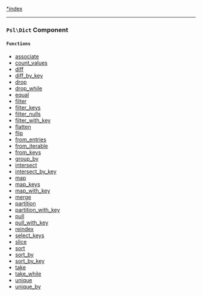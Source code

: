 <!--
    This markdown file was generated using `docs/documenter.php`.

    Any edits to it will likely be lost.
-->

[*index](./../README.md)

---

### `Psl\Dict` Component

#### `Functions`

- [associate](./../../src/Psl/Dict/associate.php#L25)
- [count_values](./../../src/Psl/Dict/count_values.php#L20)
- [diff](./../../src/Psl/Dict/diff.php#L24)
- [diff_by_key](./../../src/Psl/Dict/diff_by_key.php#L24)
- [drop](./../../src/Psl/Dict/drop.php#L27)
- [drop_while](./../../src/Psl/Dict/drop_while.php#L26)
- [equal](./../../src/Psl/Dict/equal.php#L19)
- [filter](./../../src/Psl/Dict/filter.php#L31)
- [filter_keys](./../../src/Psl/Dict/filter_keys.php#L31)
- [filter_nulls](./../../src/Psl/Dict/filter_nulls.php#L21)
- [filter_with_key](./../../src/Psl/Dict/filter_with_key.php#L34)
- [flatten](./../../src/Psl/Dict/flatten.php#L28)
- [flip](./../../src/Psl/Dict/flip.php#L27)
- [from_entries](./../../src/Psl/Dict/from_entries.php#L18)
- [from_iterable](./../../src/Psl/Dict/from_iterable.php#L17)
- [from_keys](./../../src/Psl/Dict/from_keys.php#L19)
- [group_by](./../../src/Psl/Dict/group_by.php#L41)
- [intersect](./../../src/Psl/Dict/intersect.php#L24)
- [intersect_by_key](./../../src/Psl/Dict/intersect_by_key.php#L24)
- [map](./../../src/Psl/Dict/map.php#L29)
- [map_keys](./../../src/Psl/Dict/map_keys.php#L29)
- [map_with_key](./../../src/Psl/Dict/map_with_key.php#L29)
- [merge](./../../src/Psl/Dict/merge.php#L21)
- [partition](./../../src/Psl/Dict/partition.php#L19)
- [partition_with_key](./../../src/Psl/Dict/partition_with_key.php#L19)
- [pull](./../../src/Psl/Dict/pull.php#L35)
- [pull_with_key](./../../src/Psl/Dict/pull_with_key.php#L35)
- [reindex](./../../src/Psl/Dict/reindex.php#L37)
- [select_keys](./../../src/Psl/Dict/select_keys.php#L23)
- [slice](./../../src/Psl/Dict/slice.php#L31)
- [sort](./../../src/Psl/Dict/sort.php#L24)
- [sort_by](./../../src/Psl/Dict/sort_by.php#L24)
- [sort_by_key](./../../src/Psl/Dict/sort_by_key.php#L24)
- [take](./../../src/Psl/Dict/take.php#L22)
- [take_while](./../../src/Psl/Dict/take_while.php#L26)
- [unique](./../../src/Psl/Dict/unique.php#L17)
- [unique_by](./../../src/Psl/Dict/unique_by.php#L23)


